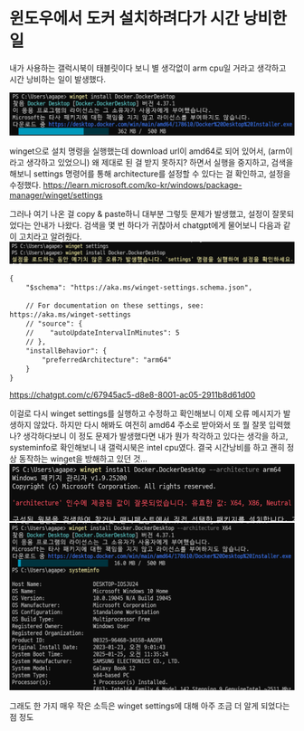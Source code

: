 # 윈도우에서 도커 설치하려다가 시간 낭비한 일

내가 사용하는 갤럭시북이 태블릿이다 보니 별 생각없이 arm cpu일 거라고 생각하고 시간 낭비하는 일이 발생했다.

![](images/20250125_1.png)

winget으로 설치 명령을 실행했는데 download url이 amd64로 되어 있어서, (arm이라고 생각하고 있었으니) 왜 제대로 된 걸 받지 못하지? 하면서 실행을 중지하고, 검색을 해보니 settings 명령어를 통해 architecture를 설정할 수 있다는 걸 확인하고, 설정을 수정했다.
https://learn.microsoft.com/ko-kr/windows/package-manager/winget/settings

그러나 여기 나온 걸 copy & paste하니 대부분 그렇듯 문제가 발생했고, 설정이 잘못되었다는 안내가 나왔다. 검색을 몇 번 하다가 귀찮아서 chatgpt에게 물어보니 다음과 같이 고치라고 알려줬다.
![](images/20250125_0.png)

```
{
    "$schema": "https://aka.ms/winget-settings.schema.json",

    // For documentation on these settings, see: https://aka.ms/winget-settings
    // "source": {
    //    "autoUpdateIntervalInMinutes": 5
    // },
    "installBehavior": {
        "preferredArchitecture": "arm64"
    }
}
```

https://chatgpt.com/c/67945ac5-d8e8-8001-ac05-2911b8d61d00

이걸로 다시 winget settings를 실행하고 수정하고 확인해보니 이제 오류 메시지가 발생하지 않았다. 하지만 다시 해봐도 여전히 amd64 주소로 받아와서 또 뭘 잘못 입력했나? 생각하다보니 이 정도 문제가 발생했다면 내가 뭔가 착각하고 있다는 생각을 하고, systeminfo로 확인해보니 내 갤럭시북은 intel cpu였다. 결국 시간낭비를 하고 괜히 정상 동작하는 winget을 방해하고 있던 것…
![](images/20250125_3.png)
![](images/20250125_2.png)

그래도 한 가지 매우 작은 소득은 winget settings에 대해 아주 조금 더 알게 되었다는 점 정도
